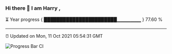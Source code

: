 ### Hi there 👋 I am Harry , 

⏳ Year progress { ███████████████████████▁▁▁▁▁▁▁ } 77.60 %

---

⏰ Updated on Mon, 11 Oct 2021 05:54:31 GMT

![Progress Bar CI](https://github.com/duykhang68/duykhang68/workflows/Progress%20Bar%20CI/badge.svg)
